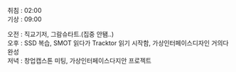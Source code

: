 취침 : 02:00  
기상 : 09:00  
  
오전 : 직교기저, 그람슈타트.(집중 안됌..)  
오후 : SSD 복습, SMOT 읽다가 Tracktor 읽기 시작함, 가상인터페이스디자인 거의다 완성  
저녁 : 창업캡스톤 미팅, 가상인터페이스다지안 프로젝트 
